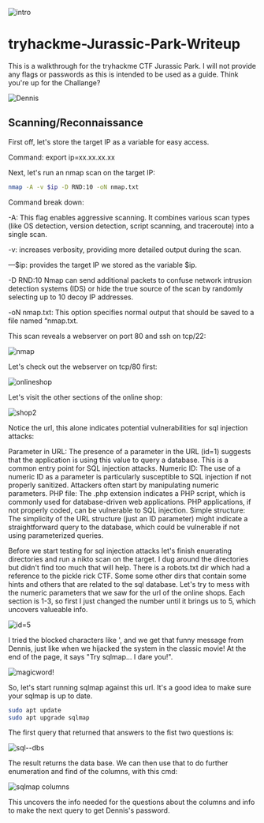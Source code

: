 ![intro](https://github.com/user-attachments/assets/df530c8e-e71d-4932-87db-b56b28bdad0e)

# tryhackme-Jurassic-Park-Writeup

This is a walkthrough for the tryhackme CTF Jurassic Park. I will not provide any flags or passwords as this is intended to be used as a guide. Think you're up for the Challange?

![Dennis](https://github.com/user-attachments/assets/92daa2f0-353a-490d-8ff2-2f2bf432d062)

## Scanning/Reconnaissance

First off, let's store the target IP as a variable for easy access.

Command: export ip=xx.xx.xx.xx

Next, let's run an nmap scan on the target IP:
```bash
nmap -A -v $ip -D RND:10 -oN nmap.txt
```

Command break down:

-A: This flag enables aggressive scanning. It combines various scan types (like OS detection, version detection, script scanning, and traceroute) into a single scan.

-v: increases verbosity, providing more detailed output during the scan.

—$ip: provides the target IP we stored as the variable $ip.

-D RND:10 Nmap can send additional packets to confuse network intrusion detection systems (IDS) or hide the true source of the scan by randomly selecting up to 10 decoy IP addresses.

-oN nmap.txt: This option specifies normal output that should be saved to a file named “nmap.txt.

This scan reveals a webserver on port 80 and ssh on tcp/22:

![nmap](https://github.com/user-attachments/assets/1d1a853a-bce9-46c4-8fe9-06478e544fbe)

Let's check out the webserver on tcp/80 first:

![onlineshop](https://github.com/user-attachments/assets/23cb17db-73db-4694-968a-5a87b7345b8a)

Let's visit the other sections of the online shop:

![shop2](https://github.com/user-attachments/assets/b91d7fbc-661b-4f24-b124-808e849af504)

Notice the url, this alone indicates potential vulnerabilities for sql injection attacks:

Parameter in URL: The presence of a parameter in the URL (id=1) suggests that the application is using this value to query a database. This is a common entry point for SQL injection attacks.
Numeric ID: The use of a numeric ID as a parameter is particularly susceptible to SQL injection if not properly sanitized. Attackers often start by manipulating numeric parameters.
PHP file: The .php extension indicates a PHP script, which is commonly used for database-driven web applications. PHP applications, if not properly coded, can be vulnerable to SQL injection.
Simple structure: The simplicity of the URL structure (just an ID parameter) might indicate a straightforward query to the database, which could be vulnerable if not using parameterized queries.

Before we start testing for sql injection attacks let's finish enuerating directories and run a nikto scan on the target. I dug around the directories but didn't find too much that will help. There is a robots.txt dir which had a reference to the pickle rick CTF. Some some other dirs that contain some hints and others that are related to the sql database. 
Let's try to mess with the numeric parameters that we saw for the url of the online shops.
Each section is 1-3, so first I just changed the number until it brings us to 5, which uncovers valueable info. 

![id=5](https://github.com/user-attachments/assets/e3540c14-649f-490a-94af-8ac72618fe33)

I tried the blocked characters like ', and we get that funny message from Dennis, just like when we hijacked the system in the classic movie! At the end of the page, it says "Try sqlmap... I dare you!".

![magicword!](https://github.com/user-attachments/assets/fb883878-cc48-4f0c-a501-b16b69c9a982)

So, let's start running sqlmap against this url. It's a good idea to make sure your sqlmap is up to date.
```bash
sudo apt update
sudo apt upgrade sqlmap
```
The first query that returned that answers to the fist two questions is:

![sql--dbs](https://github.com/user-attachments/assets/f7ed14dc-97e2-4a6f-ae91-b8ae2ead94f1)

The result returns the data base. We can then use that to do further enumeration and find of the columns, with this cmd:

![sqlmap columns](https://github.com/user-attachments/assets/15d014c8-ac90-4b73-ac12-d8020c3e6c62)

This uncovers the info needed for the questions about the columns and info to make the next query to get Dennis's password.




